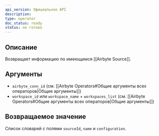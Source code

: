 ```yaml
---
api_version: Официальное API
description: 
type: operator
doc_status: ready
status: не готово
---
```

## Описание
Возвращает информацию по имеющимся [[Airbyte Source]].
## Аргументы
- `airbyte_conn_id` (см. [[Airbyte Operators#Общие аргументы всех операторов|Общие аргументы]])
- `workspace_id` или `workspace_name` + `workspaces_list` (см. [[Airbyte Operators#Общие аргументы всех операторов|Общие аргументы]])
## Возвращаемое значение
Список словарей с полями `sourceId`, `name` и `configuration`.